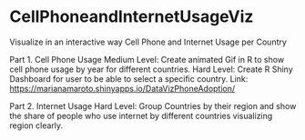 # CellPhoneandInternetUsageViz
Visualize in an interactive way Cell Phone and Internet Usage per Country

Part 1. Cell Phone Usage
Medium Level: Create animated Gif in R to show cell phone usage by year for different countries. 
Hard Level: Create R Shiny Dashboard for user to be able to select a specific country. Link: https://marianamaroto.shinyapps.io/DataVizPhoneAdoption/

Part 2. Internet Usage
Hard Level: Group Countries by their region and show the share of people who use internet by different countries visualizing region clearly. 


